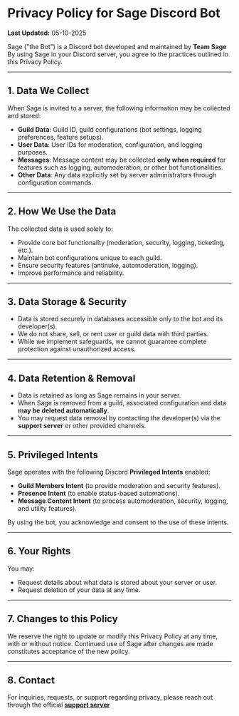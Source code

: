 # Privacy Policy for Sage Discord Bot

**Last Updated:** 05-10-2025

Sage ("the Bot") is a Discord bot developed and maintained by **Team Sage** By using Sage in your Discord server, you agree to the practices outlined in this Privacy Policy.

---

## 1. Data We Collect

When Sage is invited to a server, the following information may be collected and stored:

* **Guild Data**: Guild ID, guild configurations (bot settings, logging preferences, feature setups).
* **User Data**: User IDs for moderation, configuration, and logging purposes.
* **Messages**: Message content may be collected **only when required** for features such as logging, automoderation, or other bot functionalities.
* **Other Data**: Any data explicitly set by server administrators through configuration commands.

---

## 2. How We Use the Data

The collected data is used solely to:

* Provide core bot functionality (moderation, security, logging, ticketing, etc.).
* Maintain bot configurations unique to each guild.
* Ensure security features (antinuke, automoderation, logging).
* Improve performance and reliability.

---

## 3. Data Storage & Security

* Data is stored securely in databases accessible only to the bot and its developer(s).
* We do not share, sell, or rent user or guild data with third parties.
* While we implement safeguards, we cannot guarantee complete protection against unauthorized access.

---

## 4. Data Retention & Removal

* Data is retained as long as Sage remains in your server.
* When Sage is removed from a guild, associated configuration and data **may be deleted automatically**.
* You may request data removal by contacting the developer(s) via the **support server** or other provided channels.

---

## 5. Privileged Intents

Sage operates with the following Discord **Privileged Intents** enabled:

* **Guild Members Intent** (to provide moderation and security features).
* **Presence Intent** (to enable status-based automations).
* **Message Content Intent** (to process automoderation, security, logging, and utility features).

By using the bot, you acknowledge and consent to the use of these intents.

---

## 6. Your Rights

You may:

* Request details about what data is stored about your server or user.
* Request deletion of your data at any time.

---

## 7. Changes to this Policy

We reserve the right to update or modify this Privacy Policy at any time, with or without notice. Continued use of Sage after changes are made constitutes acceptance of the new policy.

---

## 8. Contact

For inquiries, requests, or support regarding privacy, please reach out through the official **[support server](https://discord.gg/HjHDUdZCjP)**
